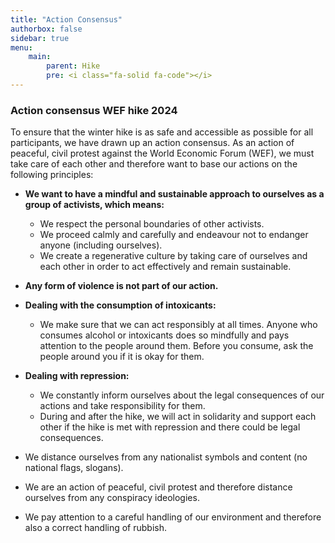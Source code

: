 ```yaml
---
title: "Action Consensus"
authorbox: false
sidebar: true
menu: 
    main:
        parent: Hike
        pre: <i class="fa-solid fa-code"></i>
---
```


### Action consensus WEF hike 2024

To ensure that the winter hike is as safe and accessible as possible for all participants, we have drawn up an action consensus. As an action of peaceful, civil protest against the World Economic Forum (WEF), we must take care of each other and therefore want to base our actions on the following principles:

- **We want to have a mindful and sustainable approach to ourselves as a group of activists, which means:** 
   - We respect the personal boundaries of other activists.
   - We proceed calmly and carefully and endeavour not to endanger anyone (including ourselves).
   - We create a regenerative culture by taking care of ourselves and each other in order to act effectively and remain sustainable. 

- **Any form of violence is not part of our action.**

- **Dealing with the consumption of intoxicants:**
  - We make sure that we can act responsibly at all times. Anyone who consumes alcohol or intoxicants does so mindfully and pays attention to the people around them. Before you consume, ask the people around you if it is okay for them. 
  
- **Dealing with repression:**
  - We constantly inform ourselves about the legal consequences of our actions and take responsibility for them. 
  - During and after the hike, we will act in solidarity and support each other if the hike is met with repression and there could be legal consequences.

- We distance ourselves from any nationalist symbols and content (no national flags, slogans). 
- We are an action of peaceful, civil protest and therefore distance ourselves from any conspiracy ideologies. 
- We pay attention to a careful handling of our environment and therefore also a correct handling of rubbish.
